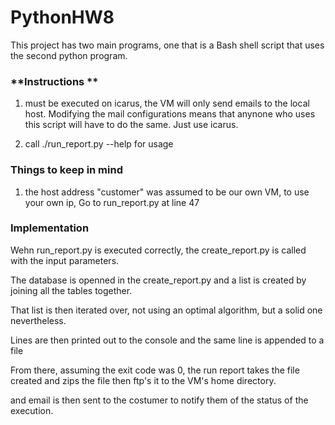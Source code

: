 # PythonHW8
This project has two main programs, one that is a Bash shell script that uses the second python program.

### **Instructions ** 

1) must be executed on icarus, the VM will only send emails to the local host. Modifying the mail configurations means that anynone who uses this script will have to do the same. Just use icarus.


2) call ./run_report.py --help   for usage


### Things to keep in mind
1) the host address "customer" was assumed to be our own VM, to use your own ip, Go to run_report.py at line 47 

### Implementation

Wehn run_report.py is executed correctly, the create_report.py is called with the input parameters.

The database is openned in the create_report.py and a list is created by joining all the tables together. 

That list is then iterated over, not using an optimal algorithm, but a solid one nevertheless. 

Lines are then printed out to the console and the same line is appended to a file

From there, assuming the exit code was 0, the run report takes the file created and zips the file then ftp's it to the VM's home directory.

and email is then sent to the costumer to notify them of the status of the execution.

